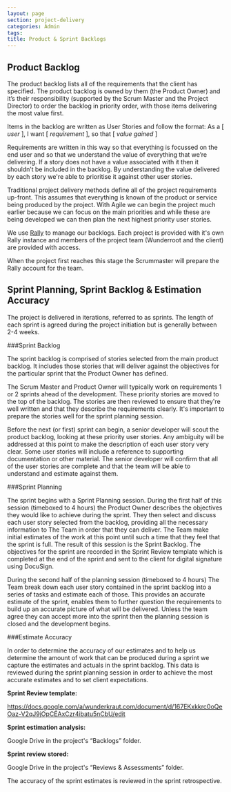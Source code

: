 ```yaml
---
layout: page
section: project-delivery
categories: Admin
tags:
title: Product & Sprint Backlogs
---
```

## Product Backlog

The product backlog lists all of the requirements that the client has specified. The product backlog is owned by them (the Product Owner) and it’s their responsibility (supported by the Scrum Master and the Project Director) to order the backlog in priority order, with those items delivering the most value first.

Items in the backlog are written as User Stories and follow the format:
As a [ *user* ], 
I want [ *requirement* ], 
so that [ *value gained* ]

Requirements are written in this way so that everything is focussed on the end user and so that we understand the value of everything that we’re delivering. If a story does not have a value associated with it then it shouldn’t be included in the backlog. By understanding the value delivered by each story we're able to prioritise it against other user stories.

Traditional project delivery methods define all of the project requirements up-front. This assumes that everything is known of the product or service being produced by the project. With Agile we can begin the project much earlier because we can focus on the main priorities and while these are being developed we can then plan the next highest priority user stories.

We use <a href="https://rally1.rallydev.com">Rally</a> to manage our backlogs. Each project is provided with it's own Rally instance and members of the project team (Wunderroot and the client) are provided with access.

When the project first reaches this stage the Scrummaster will prepare the Rally account for the team.

## Sprint Planning, Sprint Backlog & Estimation Accuracy

The project is delivered in iterations, referred to as sprints. The length of each sprint is agreed during the project initiation but is generally between 2-4 weeks. 

###Sprint Backlog

The sprint backlog is comprised of stories selected from the main product backlog. It includes those stories that will deliver against the objectives for the particular sprint that the Product Owner has defined.

The Scrum Master and Product Owner will typically work on requirements 1 or 2 sprints ahead of the development. These priority stories are moved to the top of the backlog. The stories are then reviewed to ensure that they're well written and that they describe the requirements clearly. It's important to prepare the stories well for the sprint planning session.

Before the next (or first) sprint can begin, a senior developer will scout the product backlog, looking at these priority user stories. Any ambiguity will be addressed at this point to make the description of each user story very clear. Some user stories will include a reference to supporting documentation or other material. The senior developer will confirm that all of the user stories are complete and that the team will be able to understand and estimate against them.

###Sprint Planning

The sprint begins with a Sprint Planning session. During the first half of this session (timeboxed to 4 hours) the Product Owner describes the objectives they would like to achieve during the sprint. They then select and discuss each user story selected from the backlog, providing all the necessary information to The Team in order that they can deliver. The Team make initial estimates of the work at this point until such a time that they feel that the sprint is full. The result of this session is the Sprint Backlog. The objectives for the sprint are recorded in the Sprint Review template which is completed at the end of the sprint and sent to the client for digital signature using DocuSign.

During the second half of the planning session (timeboxed to 4 hours) The Team break down each user story contained in the sprint backlog  into a series of tasks and estimate each of those. This provides an accurate estimate of the sprint, enables them to further question the requirements to build up an accurate picture of what will be delivered. Unless the team agree they can accept more into the sprint then the planning session is closed and the development begins.

###Estimate Accuracy

In order to determine the accuracy of our estimates and to help us determine the amount of work that can be produced during a sprint we capture the estimates and actuals in the sprint backlog. This data is reviewed during the sprint planning session in order to achieve the most accurate estimates and to set client expectations.

**Sprint Review template:**

<https://docs.google.com/a/wunderkraut.com/document/d/167EKxkkrc0oQeOaz-V2qJ9jOpCEAxCzr4ibatu5nCbU/edit>

**Sprint estimation analysis:**

Google Drive in the project's “Backlogs” folder.

**Sprint review stored:**

Google Drive in the project's “Reviews & Assessments” folder.

The accuracy of the sprint estimates is reviewed in the sprint retrospective.

